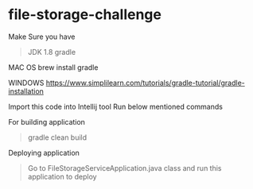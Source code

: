 # file-storage-challenge


Make Sure you have 

> JDK 1.8
> gradle


MAC OS
brew install gradle


WINDOWS 
https://www.simplilearn.com/tutorials/gradle-tutorial/gradle-installation


Import this code into Intellij tool
Run below mentioned commands

For building application 
> gradle clean build


Deploying application
> Go to FileStorageServiceApplication.java class and run this application to deploy
